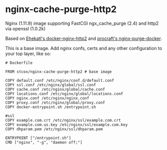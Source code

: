 # nginx-cache-purge-http2

Nginx (1.11.9) image supporting FastCGI ngx_cache_purge (2.4) and http2 via openssl (1.0.2k)

Based on [Ehekatl's docker-nginx-http2](https://github.com/Ehekatl/docker-nginx-http2) and [procraft's nginx-purge-docker](https://github.com/procraft/nginx-purge-docker).

This is a base image. Add nginx confs, certs and any other configuration to your top layer, like so:

```
# Dockerfile

FROM stcox/nginx-cache-purge-http2 # base image

COPY default.conf /etc/nginx/conf.d/default.conf
COPY ssl.conf /etc/nginx/global/ssl.conf
COPY cache.conf /etc/nginx/global/cache.conf
COPY locations.conf /etc/nginx/global/locations.conf
COPY nginx.conf /etc/nginx/nginx.conf
COPY proxy.conf /etc/nginx/global/proxy.conf
COPY docker-entrypoint.sh /entrypoint.sh

#ssl
COPY example.com.crt /etc/nginx/ssl/example.com.crt
COPY example.com.us.key /etc/nginx/ssl/example.com.key
COPY dhparam.pem /etc/nginx/ssl/dhparam.pem

ENTRYPOINT ["/entrypoint.sh"]
CMD ["nginx", "-g", "daemon off;"]
```
